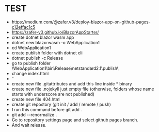 # TEST
- https://medium.com/@zafer.v3/deploy-blazor-app-on-github-pages-c12effac1c5
- https://zafer-v3.github.io/BlazorAppStarter/
- create dotnet blazor wasm app
- dotnet new blazorwasm -o WebApplication1
- cd WebApplication1
- create publish folder with dotnet cli
- dotnet publish -c Release
- go to publish folder \WebApplication1\bin\Release\netstandard2.1\publish\
- change index.html
- ´<base href="./" />´
- create new file .gitattributes and add this line inside * binary
- create new file .nojekyll just empty file (otherwise, folders whose name starts with underscore are not published)
- create new file 404.html
- create git repostory (git init / add / remote / push)
- I run this command before git add .
- git add --renormalize .
- Go to repository settings page and select github pages branch.
- And wait release.
